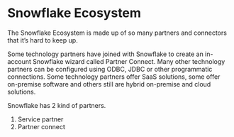 # Snowflake Ecosystem

The Snowflake Ecosystem is made up of so many partners and connectors that it’s hard to keep up.

Some technology partners have joined with Snowflake to create an in-account Snowflake wizard called Partner Connect. Many other technology partners can be configured using ODBC, JDBC or other programmatic connections. Some technology partners offer SaaS solutions, some offer on-premise software and others still are hybrid on-premise and cloud solutions.

Snowflake has 2 kind of partners.

1. Service partner
2. Partner connect
